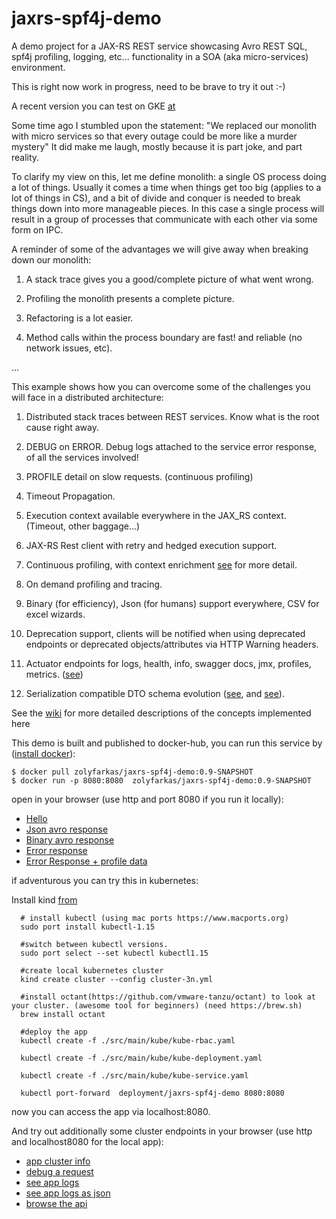 # jaxrs-spf4j-demo
A demo project for  a JAX-RS REST service showcasing Avro REST SQL, spf4j profiling, logging, etc... functionality in a SOA (aka micro-services) environment.

This is right now work in progress, need to be brave to try it out :-)

A recent version you can test on GKE [at](https://demo.spf4j.org/apiBrowser)

Some time ago I stumbled upon the statement: "We replaced our monolith with micro services so that every outage could be more like a murder mystery"
It did make me laugh, mostly because it is part joke, and part reality.

To clarify my view on this, let me define monolith: a single OS process doing a lot of things.
Usually it comes a time when things get too big (applies to a lot of things in CS), and a bit of  divide and conquer is needed to break things down into more manageable pieces.
In this case a single process will result in a group of processes that communicate with each other via some form on IPC.

A reminder of some of the advantages we will give away when breaking down our monolith:

1) A stack trace gives you a good/complete picture of what went wrong.

2) Profiling the monolith presents a complete picture.

3) Refactoring is a lot easier.

4) Method calls within the process boundary are fast! and reliable (no network issues, etc).

...


This example shows how you can overcome some of the challenges you will face in a distributed architecture:

1) Distributed stack traces between REST services. Know what is the root cause right away.

2) DEBUG on ERROR. Debug logs attached to the  service error response, of all the services involved!

3) PROFILE detail on slow requests. (continuous profiling)

4) Timeout Propagation.

5) Execution context available everywhere in the JAX_RS context. (Timeout, other baggage...)

6) JAX-RS Rest client with retry and hedged execution support.

7) Continuous profiling, with context enrichment [see](https://github.com/zolyfarkas/jaxrs-spf4j-demo/wiki/ContinuousProfiling) for more detail.

8) On demand profiling and tracing.

9) Binary (for efficiency), Json (for humans) support everywhere, CSV for excel wizards.

10) Deprecation support, clients will be notified when using deprecated endpoints or deprecated objects/attributes via HTTP Warning headers.

11) Actuator endpoints  for logs, health, info, swagger docs, jmx, profiles, metrics. ([see](https://github.com/zolyfarkas/jaxrs-spf4j-demo/wiki/JaxRsActuator))

12) Serialization compatible DTO schema evolution ([see](https://github.com/zolyfarkas/jaxrs-spf4j-demo-schema), and [see](https://github.com/zolyfarkas/jaxrs-spf4j-demo/wiki/AvroReferences)).


See the [wiki](https://github.com/zolyfarkas/jaxrs-spf4j-demo/wiki) for more detailed descriptions of the concepts implemented here

This demo is built and published to docker-hub, you can run this service by ([install docker](https://docs.docker.com/install/)):

```
$ docker pull zolyfarkas/jaxrs-spf4j-demo:0.9-SNAPSHOT
$ docker run -p 8080:8080  zolyfarkas/jaxrs-spf4j-demo:0.9-SNAPSHOT
```

open in your browser (use http and port 8080 if you run it locally):

  * [Hello](https://demo.spf4j.org/helloResource/hello)
  * [Json avro response](https://demo.spf4j.org/example/records?_Accept=application/json)
  * [Binary avro response](https://demo.spf4j.org/example/records)
  * [Error response](https://demo.spf4j.org/helloResource/aError)
  * [Error Response + profile data](https://demo.spf4j.org/helloResource/slowBrokenHello?time=10)


if adventurous you can try this in kubernetes:

  Install kind [from](https://kind.sigs.k8s.io)


```
  # install kubectl (using mac ports https://www.macports.org)
  sudo port install kubectl-1.15

  #switch between kubectl versions.
  sudo port select --set kubectl kubectl1.15

  #create local kubernetes cluster
  kind create cluster --config cluster-3n.yml

  #install octant(https://github.com/vmware-tanzu/octant) to look at your cluster. (awesome tool for beginners) (need https://brew.sh)
  brew install octant

  #deploy the app
  kubectl create -f ./src/main/kube/kube-rbac.yaml
  
  kubectl create -f ./src/main/kube/kube-deployment.yaml

  kubectl create -f ./src/main/kube/kube-service.yaml

  kubectl port-forward  deployment/jaxrs-spf4j-demo 8080:8080

```
  now you can access the app via localhost:8080.

  And try out additionally some cluster endpoints in your browser (use http and  localhost8080 for the local app):

  * [app cluster info](https://demo.spf4j.org/info/cluster?_Accept=application/json)
  * [debug a request](https://demo.spf4j.org/info/cluster?_Accept=application/json&_log-level=DEBUG)
  * [see app logs](https://demo.spf4j.org/logs/cluster)
  * [see app logs as json](https://demo.spf4j.org/logs/cluster?_Accept=application/json)
  * [browse the api](https://demo.spf4j.org/apiBrowser)
